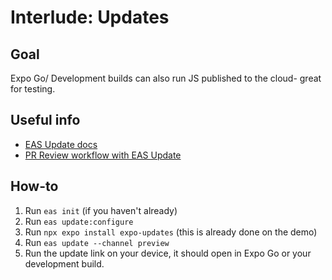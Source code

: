 # Interlude: Updates
## Goal
Expo Go/ Development builds can also run JS published to the cloud- great for testing.
## Useful info
- [EAS Update docs](https://docs.expo.dev/eas-update/introduction/)
- [PR Review workflow with EAS Update](https://docs.expo.dev/eas-update/github-actions/#publish-previews-on-pull-requests)
## How-to
1. Run `eas init` (if you haven't already)
2. Run `eas update:configure`
3. Run `npx expo install expo-updates` (this is already done on the demo)
4. Run `eas update --channel preview`
5. Run the update link on your device, it should open in Expo Go or your development build.